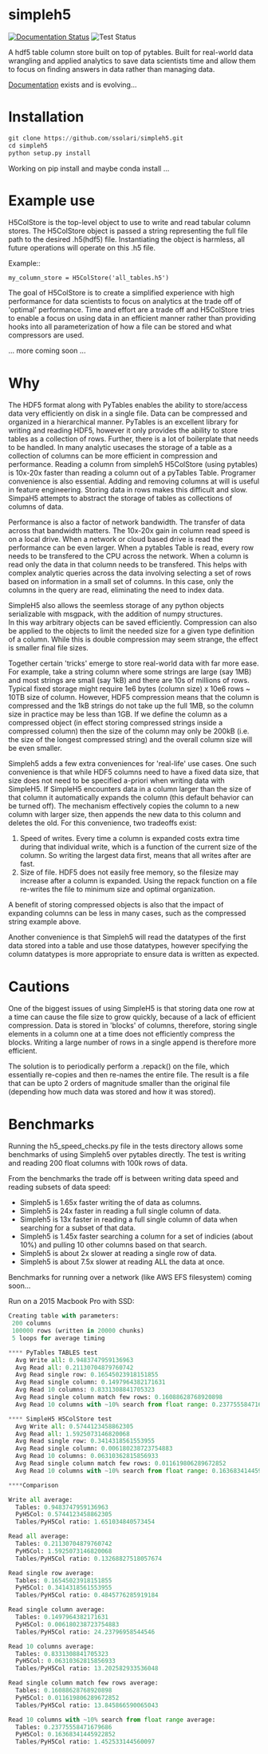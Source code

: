 # simpleh5
[![Documentation Status](https://readthedocs.org/projects/simpleh5/badge/?version=latest)](https://simpleh5.readthedocs.io/en/latest/?badge=latest)
![Test Status](https://travis-ci.com/ssolari/simpleh5.svg?branch=main)

A hdf5 table column store built on top of pytables.  Built for real-world data wrangling and applied analytics to save
data scientists time and allow them to focus on finding answers in data rather than managing data.

[Documentation](https://simpleh5.readthedocs.io) exists and is evolving...

Installation
============

```python
git clone https://github.com/ssolari/simpleh5.git
cd simpleh5
python setup.py install
```

Working on pip install and maybe conda install ...

Example use
===========

H5ColStore is the top-level object to use to write and read tabular column stores.   The H5ColStore object is passed a string
representing the full file path to the desired .h5(hdf5) file.   Instantiating the object is harmless, all future operations
will operate on this .h5 file.

Example::

    my_column_store = H5ColStore('all_tables.h5')

The goal of H5ColStore is to create a simplified experience with high performance for data scientists to focus on
analytics at the trade off of 'optimal' performance.   Time and effort are a trade off and H5ColStore tries to enable
a focus on using data in an efficient manner rather than providing hooks into all parameterization of how a file can
be stored and what compressors are used.

... more coming soon ...

Why
===

The HDF5 format along with PyTables enables the ability to store/access data very efficiently on disk in a single
file.  Data can be compressed and organized in a hierarchical manner.   PyTables is an excellent library for
writing and reading HDF5, however it only provides the ability to store tables as a collection of rows.  Further, there
is a lot of boilerplate that needs to be handled.  In many
analytic usecases the storage of a table as a collection of columns can be more efficient in compression and
performance.   Reading a column from simpleh5 H5ColStore (using pytables) is 10x-20x faster than reading a column 
out of a pyTables Table.   Programer convenience is also essential.  Adding and removing columns at will is useful 
in feature engineering.  Storing data in rows makes this difficult and slow.  SimpaH5 attempts to abstract the 
storage of tables as collections of columns of data.

Performance is also a factor of network bandwidth.   The transfer of data across that bandwidth matters.  The 10x-20x 
gain in column read speed is on a local drive.  When a network or cloud based drive is read the performance can be even
larger.  When a pytables Table is read, every row needs to be transfered to the CPU across the network.  When a column
is read only the data in that column needs to be transfered.   This helps with complex analytic queries across the data
involving selecting a set of rows based on information in a small set of columns.  In this case, only the columns in the
query are read, eliminating the need to index data.

SimpleH5 also allows the seemless storage of any python objects serializable with msgpack, with the addition of numpy structures.   
In this way
arbitrary objects can be saved efficiently.   Compression can also be applied to the objects to limit the needed size
for a given type definition of a column.  While this is double compression may seem strange, the effect is smaller final
file sizes. 

Together certain 'tricks' emerge to store real-world data with far more ease.  For example, take a string column where some strings
are large (say 1MB) and most strings are small (say 1kB) and there are 10s of millions of rows.   Typical fixed storage might
require 1e6 bytes (column size) x 10e6 rows ~ 10TB size of column.   However, HDF5 compression means that the column is compressed
and the 1kB strings do not take up the full 1MB, so the column size in practice may be less than 1GB.   If we define the column
as a compressed object (in effect storing compressed strings inside a compressed column) then the size of the column may only be
200kB (i.e. the size of the longest compressed string) and the overall column size will be even smaller.


Simpleh5 adds a few extra conveniences for 'real-life' use cases.   One such convenience is that while HDF5 columns need
to have a fixed data size, that size does not need to be specified a-priori when writing data with SimpleH5.   If SimpleH5 
encounters data in a column larger than the size of that column it automatically expands the column 
(this default behavior can be turned off).  The mechanism effectively copies the column to a new column with larger size, 
then appends the new data to this column and deletes the old.  For this convenience, two tradeoffs exist:

  1) Speed of writes.  Every time a column is expanded costs extra time during that individual write, which is a function
  of the current size of the column.  So writing the largest data first, means that all writes after are fast. 
  2) Size of file.  HDF5 does not easily free memory, so the filesize may increase after a column is expanded.  Using the
  repack function on a file re-writes the file to minimum size and optimal organization.
  
A benefit of storing compressed objects is also that the impact of expanding columns can be less in many cases, such as
the compressed string example above.

Another convenience is that Simpleh5 will read the datatypes of the first data stored into a table and use those datatypes, 
however specifying the column datatypes is more appropriate to ensure data is written as expected.

Cautions
========

One of the biggest issues of using SimpleH5 is that storing data one row at a time can cause the file size to grow
quickly, because of a lack of efficient compression.  Data is stored in 'blocks' of columns, therefore, storing single
elements in a column one at a time does not efficiently compress the blocks.   Writing a large number of rows in a
single append is therefore more efficient.

The solution is to periodically perform
a .repack() on the file, which essentially re-copies and then re-names the entire file.   The result is a file
that can be upto 2 orders of magnitude smaller than the original file (depending how much data was stored and how it
was stored).

Benchmarks
==========

Running the h5_speed_checks.py file in the tests directory allows some benchmarks of using Simpleh5 over pytables directly.
The test is writing and reading 200 float columns with 100k rows of data.

From the benchmarks the trade off is between writing data speed and reading subsets of data speed:
  * Simpleh5 is 1.65x faster writing the of data as columns.
  * Simpleh5 is 24x faster in reading a full single column of data.
  * Simpleh5 is 13x faster in reading a full single column of data when searching for a subset of that data.
  * Simpleh5 is 1.45x faster searching a column for a set of indicies (about 10%) and pulling 10 other columns based on that search.
  * Simpleh5 is about 2x slower at reading a single row of data.
  * Simpleh5 is about 7.5x slower at reading ALL the data at once.
 
Benchmarks for running over a network (like AWS EFS filesystem) coming soon...

Run on a 2015 Macbook Pro with SSD:

```python
Creating table with parameters:
 200 columns
 100000 rows (written in 20000 chunks)
 5 loops for average timing

**** PyTables TABLES test
  Avg Write all: 0.9483747959136963
  Avg Read all: 0.21130704879760742
  Avg Read single row: 0.16545023918151855
  Avg Read single column: 0.1497964382171631
  Avg Read 10 columns: 0.8331308841705323
  Avg Read single column match few rows: 0.16088628768920898
  Avg Read 10 columns with ~10% search from float range: 0.23775558471679686

**** SimpleH5 H5ColStore test
  Avg Write all: 0.5744123458862305
  Avg Read all: 1.5925073146820068
  Avg Read single row: 0.3414318561553955
  Avg Read single column: 0.006180238723754883
  Avg Read 10 columns: 0.06310362815856933
  Avg Read single column match few rows: 0.011619806289672852
  Avg Read 10 columns with ~10% search from float range: 0.16368341445922852

****Comparison

Write all average:
  Tables: 0.9483747959136963
  PyH5Col: 0.5744123458862305
  Tables/PyH5Col ratio: 1.651034840573454

Read all average:
  Tables: 0.21130704879760742
  PyH5Col: 1.5925073146820068
  Tables/PyH5Col ratio: 0.13268827518057674

Read single row average:
  Tables: 0.16545023918151855
  PyH5Col: 0.3414318561553955
  Tables/PyH5Col ratio: 0.4845776285919184

Read single column average:
  Tables: 0.1497964382171631
  PyH5Col: 0.006180238723754883
  Tables/PyH5Col ratio: 24.23796958544546

Read 10 columns average:
  Tables: 0.8331308841705323
  PyH5Col: 0.06310362815856933
  Tables/PyH5Col ratio: 13.202582933536048

Read single column match few rows average:
  Tables: 0.16088628768920898
  PyH5Col: 0.011619806289672852
  Tables/PyH5Col ratio: 13.845866590065043

Read 10 columns with ~10% search from float range average:
  Tables: 0.23775558471679686
  PyH5Col: 0.16368341445922852
  Tables/PyH5Col ratio: 1.452533144560097
```

